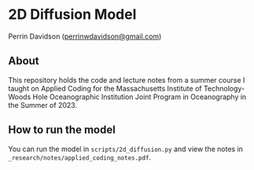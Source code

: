 # 2D Diffusion Model
Perrin Davidson (perrinwdavidson@gmail.com)
## About
This repository holds the code and lecture notes from a summer course I taught on Applied Coding for the Massachusetts Institute of Technology-Woods Hole Oceanographic Institution Joint Program in Oceanography in the Summer of 2023.
## How to run the model
You can run the model in `scripts/2d_diffusion.py` and view the notes in `_research/notes/applied_coding_notes.pdf`.
